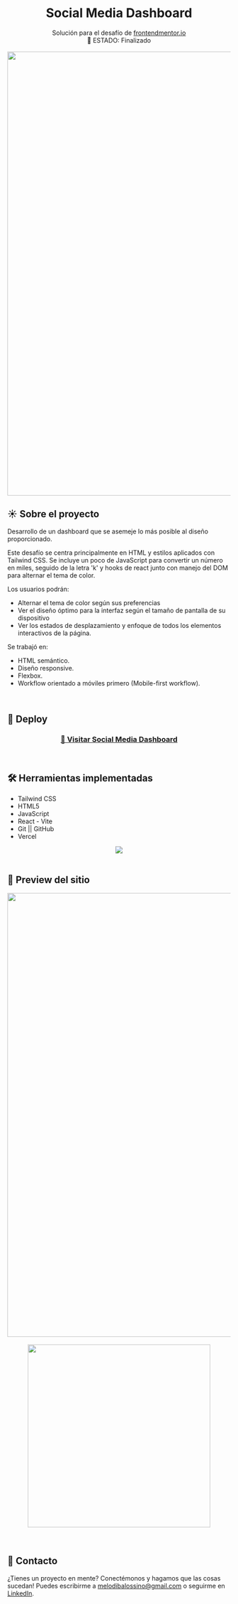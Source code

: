 <h1 align="center"> Social Media Dashboard </h1>
<div align="center">
   Solución para el desafío de  <a href="https://www.frontendmentor.io/challenges/social-media-dashboard-with-theme-switcher-6oY8ozp_H" target="_blank">frontendmentor.io</a>
</div>
<div align="center">
   🚩 ESTADO: Finalizado
</div>
<br>
<img src="public\readme\responsive.PNG" alt="" width="1000px" />

## ☀️ Sobre el proyecto
Desarrollo de un dashboard que se asemeje lo más posible al diseño proporcionado.

Este desafío se centra principalmente en HTML y estilos aplicados con Tailwind CSS. Se incluye un poco de JavaScript para convertir un número en miles, seguido de la letra 'k' y hooks de react junto con manejo del DOM para alternar el tema de color.

Los usuarios podrán:
- Alternar el tema de color según sus preferencias
- Ver el diseño óptimo para la interfaz según el tamaño de pantalla de su dispositivo
- Ver los estados de desplazamiento y enfoque de todos los elementos interactivos de la página.

Se trabajó en:
- HTML semántico.
- Diseño responsive.
- Flexbox.
- Workflow orientado a móviles primero (Mobile-first workflow).
<br />

## 🔎 Deploy
<div align="center">
  <h3>
    <a href="https://social-media-dashboard-sage-theta.vercel.app/" target="_blank" >
      🔗 Visitar Social Media Dashboard
    </a>
</div>
<br />

## 🛠️ Herramientas implementadas 
  - Tailwind CSS
  - HTML5
  - JavaScript
  - React - Vite
  - Git || GitHub
  - Vercel

<div align="center">
    <a href="https://skillicons.dev">
      <img src="https://skillicons.dev/icons?i=tailwind,html,js,react,vite,git,github" />
    </a>
</div>
<br />

## 📸 Preview del sitio
<img src="public\readme\desktop.png" alt="" width="1000px" /> 
<br /><br />
<div align="center">
<img src="public\readme\mobile.png" alt="" width="412px" />
</div>
<br /><br />

## 📧 Contacto
¿Tienes un proyecto en mente? Conectémonos y hagamos que las cosas sucedan! Puedes escribirme a melodibalossino@gmail.com o seguirme en [LinkedIn](https://www.linkedin.com/in/melody-balossino-26745021b).
<br /><br />
